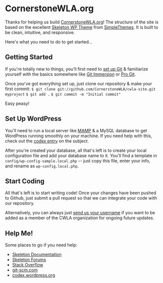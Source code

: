 CornerstoneWLA.org
=========================
Thanks for helping us build [CornerstoneWLA.org](http://cornerstonewla.org)! The structure of the site is based on the excellent [Skeleton WP Theme](https://github.com/simplethemes/skeleton_wp) from [SimpleThemes](http://simplethemes.com). It is built to be clean, intuitive, and responsive.

Here's what you need to do to get started...

Getting Started
-------------------------
If you're totally new to things, you'll first need to [set up Git](https://help.github.com/articles/set-up-git) & familiarize yourself with the basics somewhere like [Git Immersion](http://gitimmersion.com/) or [Pro Git](http://git-scm.com/book/en/Git-Basics).

Once you've got everything set up, just clone our repository & make your first commit:
		```$ git clone git://github.com/CornerstoneWLA/cwla-site.git myproject```
		```$ git add .```
		```$ git commit -m "Initial commit"```

Easy peasy!

Set Up WordPress
-------------------------
You'll need to run a local server like [MAMP](http://www.mamp.info/en/index.html) & a MySQL database to get WordPress running smoothly on your machine. If you need help with this, check out the [codex entry](http://codex.wordpress.org/Installing_WordPress_Locally_on_Your_Mac_With_MAMP) on the subject.

After you're created your database, all that's left is to create your local configuration file and add your database name to it. You'll find a template in `config/wp-config-sample.local.php` -- just copy this file, enter your info, and rename as `wp-config.local.php`.

Start Coding
-------------------------
All that's left is to start writing code! Once your changes have been pushed to Github, just submit a pull request so that we can integrate your code with our repository.

Alternatively, you can always just [send us your username](mailto:admin@cornerstonewla.org) if you want to be added as a member of the CWLA organization for ongoing future updates.

Help Me!
-------------------------
Some places to go if you need help:
- [Skeleton Documentation](http://themes.simplethemes.com/skeleton/documentation)
- [Skeleton Forums](http://themes.simplethemes.com/skeleton/forums)
- [Stack Overflow](http://stackoverflow.com)
- [git-scm.com](http://git-scm.com/)
- [codex.wordpress.org](http://codex.wordpress.org/)
